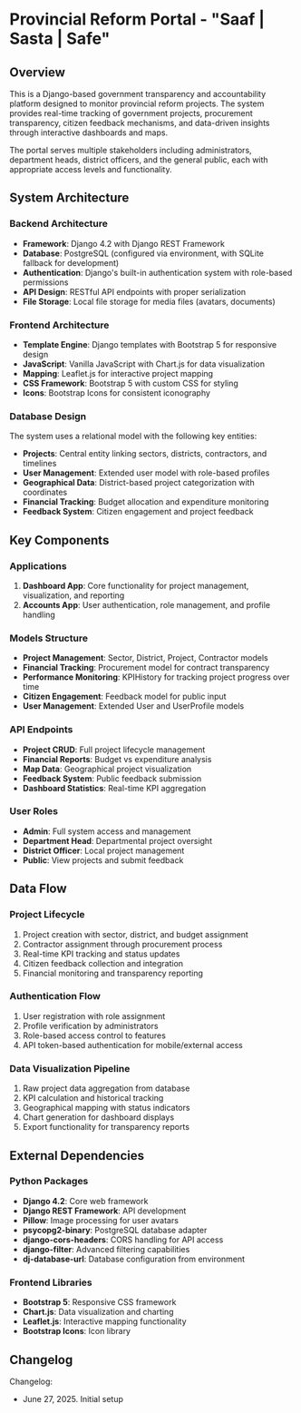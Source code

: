 # Provincial Reform Portal - "Saaf | Sasta | Safe"

## Overview

This is a Django-based government transparency and accountability platform designed to monitor provincial reform projects. The system provides real-time tracking of government projects, procurement transparency, citizen feedback mechanisms, and data-driven insights through interactive dashboards and maps.

The portal serves multiple stakeholders including administrators, department heads, district officers, and the general public, each with appropriate access levels and functionality.

## System Architecture

### Backend Architecture
- **Framework**: Django 4.2 with Django REST Framework
- **Database**: PostgreSQL (configured via environment, with SQLite fallback for development)
- **Authentication**: Django's built-in authentication system with role-based permissions
- **API Design**: RESTful API endpoints with proper serialization
- **File Storage**: Local file storage for media files (avatars, documents)

### Frontend Architecture
- **Template Engine**: Django templates with Bootstrap 5 for responsive design
- **JavaScript**: Vanilla JavaScript with Chart.js for data visualization
- **Mapping**: Leaflet.js for interactive project mapping
- **CSS Framework**: Bootstrap 5 with custom CSS for styling
- **Icons**: Bootstrap Icons for consistent iconography

### Database Design
The system uses a relational model with the following key entities:
- **Projects**: Central entity linking sectors, districts, contractors, and timelines
- **User Management**: Extended user model with role-based profiles
- **Geographical Data**: District-based project categorization with coordinates
- **Financial Tracking**: Budget allocation and expenditure monitoring
- **Feedback System**: Citizen engagement and project feedback

## Key Components

### Applications
1. **Dashboard App**: Core functionality for project management, visualization, and reporting
2. **Accounts App**: User authentication, role management, and profile handling

### Models Structure
- **Project Management**: Sector, District, Project, Contractor models
- **Financial Tracking**: Procurement model for contract transparency
- **Performance Monitoring**: KPIHistory for tracking project progress over time
- **Citizen Engagement**: Feedback model for public input
- **User Management**: Extended User and UserProfile models

### API Endpoints
- **Project CRUD**: Full project lifecycle management
- **Financial Reports**: Budget vs expenditure analysis
- **Map Data**: Geographical project visualization
- **Feedback System**: Public feedback submission
- **Dashboard Statistics**: Real-time KPI aggregation

### User Roles
- **Admin**: Full system access and management
- **Department Head**: Departmental project oversight
- **District Officer**: Local project management
- **Public**: View projects and submit feedback

## Data Flow

### Project Lifecycle
1. Project creation with sector, district, and budget assignment
2. Contractor assignment through procurement process
3. Real-time KPI tracking and status updates
4. Citizen feedback collection and integration
5. Financial monitoring and transparency reporting

### Authentication Flow
1. User registration with role assignment
2. Profile verification by administrators
3. Role-based access control to features
4. API token-based authentication for mobile/external access

### Data Visualization Pipeline
1. Raw project data aggregation from database
2. KPI calculation and historical tracking
3. Geographical mapping with status indicators
4. Chart generation for dashboard displays
5. Export functionality for transparency reports

## External Dependencies

### Python Packages
- **Django 4.2**: Core web framework
- **Django REST Framework**: API development
- **Pillow**: Image processing for user avatars
- **psycopg2-binary**: PostgreSQL database adapter
- **django-cors-headers**: CORS handling for API access
- **django-filter**: Advanced filtering capabilities
- **dj-database-url**: Database configuration from environment

### Frontend Libraries
- **Bootstrap 5**: Responsive CSS framework
- **Chart.js**: Data visualization and charting
- **Leaflet.js**: Interactive mapping functionality
- **Bootstrap Icons**: Icon library

## Changelog

Changelog:
- June 27, 2025. Initial setup
